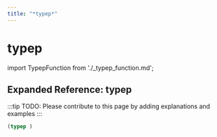 ```yaml
---
title: "*typep*"
---
```


# typep

import TypepFunction from './_typep_function.md';

<TypepFunction />

## Expanded Reference: typep

:::tip
TODO: Please contribute to this page by adding explanations and examples
:::

```lisp
(typep )
```
